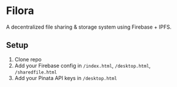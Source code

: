 # Filora
A decentralized file sharing & storage system using Firebase + IPFS.

## Setup
1. Clone repo
2. Add your Firebase config in `/index.html`, `/desktop.html`, `/sharedfile.html`
3. Add your Pinata API keys in `/desktop.html`
